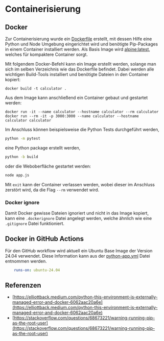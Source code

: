 # Containerisierung

## Docker

Zur Containerisierung wurde ein [Dockerfile](../Dockerfile) erstellt, mit dessen Hilfe eine Python und Node Umgebung eingerichtet wird und benötigte Pip-Packages in einem Container installiert werden. Als Basis Image wird [alpine:latest](https://hub.docker.com/_/alpine/), welches für kompaktere Container sorgt.

Mit folgendem Docker-Befehl kann ein Image erstellt werden, solange man sich im selben Verzeichnis wie das Dockerfile befindet. Dabei werden alle wichtigen Build-Tools installiert und benötigte Dateien in den Container kopiert:

```docker
docker build -t calculator .
```

Aus dem Image kann anschließend ein Container gebaut und gestartet werden:

```docker
docker run -it --name calculator --hostname calculator --rm calculator
docker run --rm -it -p 3000:3000 --name calculator --hostname calculator calculator
```

Im Anschluss können beispielsweise die Python Tests durchgeführt werden,

```bash
python -m pytest
```

eine Python package erstellt werden,

```bash
python -b build
```

oder die Weboberfläche gestartet werden:

```bash
node app.js
```

Mit `exit` kann der Container verlassen werden, wobei dieser im Anschluss zerstört wird, da die Flag `--rm` verwendet wird.

### Docker ignore

Damit Docker gewisse Dateien ignoriert und nicht in das Image kopiert, kann eine `.dockerignore` Datei angelegt werden, welche ähnlich wie eine `.gitignore` Datei funktioniert.

## Docker in GitHub Actions

Für den GitHub workflow wird aktuell ein Ubuntu Base Image der Version 24.04 verwendet. Diese Information kann aus der [python-app.yml](../.github/workflows/python-app.yml) Datei entnommen werden.

```yml
    runs-on: ubuntu-24.04
```

## Referenzen

- [https://elliottback.medium.com/python-this-environment-is-externally-managed-error-and-docker-6062aac20a6e](https://elliottback.medium.com/python-this-environment-is-externally-managed-error-and-docker-6062aac20a6e)
- [https://stackoverflow.com/questions/68673221/warning-running-pip-as-the-root-user](https://stackoverflow.com/questions/68673221/warning-running-pip-as-the-root-user)
